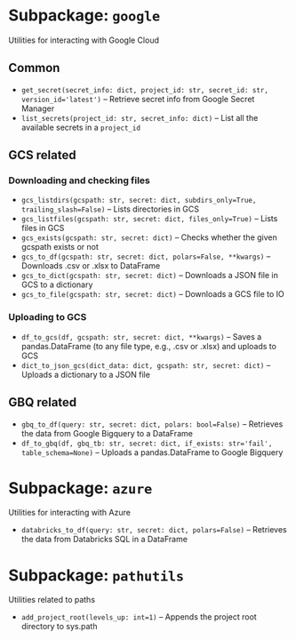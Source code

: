 # Subpackage: `google`
Utilities for interacting with Google Cloud

## Common
- `get_secret(secret_info: dict, project_id: str, secret_id: str, version_id='latest')` – Retrieve secret info from Google Secret Manager
- `list_secrets(project_id: str, secret_info: dict)` – List all the available secrets in a `project_id`

## GCS related
### Downloading and checking files
- `gcs_listdirs(gcspath: str, secret: dict, subdirs_only=True, trailing_slash=False)` – Lists directories in GCS
- `gcs_listfiles(gcspath: str, secret: dict, files_only=True)` – Lists files in GCS
- `gcs_exists(gcspath: str, secret: dict)` – Checks whether the given gcspath exists or not
- `gcs_to_df(gcspath: str, secret: dict, polars=False, **kwargs)` – Downloads .csv or .xlsx to DataFrame
- `gcs_to_dict(gcspath: str, secret: dict)` – Downloads a JSON file in GCS to a dictionary
- `gcs_to_file(gcspath: str, secret: dict)` – Downloads a GCS file to IO

### Uploading to GCS
- `df_to_gcs(df, gcspath: str, secret: dict, **kwargs)` – Saves a pandas.DataFrame (to any file type, e.g., .csv or .xlsx) and uploads to GCS
- `dict_to_json_gcs(dict_data: dict, gcspath: str, secret: dict)` – Uploads a dictionary to a JSON file

## GBQ related
- `gbq_to_df(query: str, secret: dict, polars: bool=False)` – Retrieves the data from Google Bigquery to a DataFrame
- `df_to_gbq(df, gbq_tb: str, secret: dict, if_exists: str='fail', table_schema=None)` – Uploads a pandas.DataFrame to Google Bigquery


# Subpackage: `azure`
Utilities for interacting with Azure

- `databricks_to_df(query: str, secret: dict, polars=False)` – Retrieves the data from Databricks SQL in a DataFrame


# Subpackage: `pathutils`
Utilities related to paths

- `add_project_root(levels_up: int=1)` – Appends the project root directory to sys.path